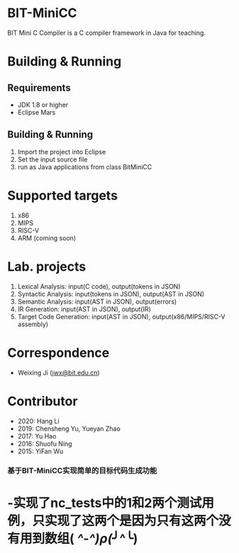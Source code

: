 # BIT-MiniCC
BIT Mini C Compiler is a C compiler framework in Java for teaching.

# Building & Running
## Requirements
* JDK 1.8 or higher
* Eclipse Mars

## Building & Running
1. Import the project into Eclipse
2. Set the input source file
3. run as Java applications from class BitMiniCC

# Supported targets
1. x86
2. MIPS
3. RISC-V
4. ARM (coming soon)

# Lab. projects
1. Lexical Analysis: input(C code), output(tokens in JSON)
2. Syntactic Analysis: input(tokens in JSON), output(AST in JSON)
3. Semantic Analysis: input(AST in JSON), output(errors)
4. IR Generation: input(AST in JSON), output(IR)
5. Target Code Generation: input(AST in JSON), output(x86/MIPS/RISC-V assembly)

# Correspondence
* Weixing Ji (jwx@bit.edu.cn) 

# Contributor
* 2020: Hang Li
* 2019: Chensheng Yu, Yueyan Zhao
* 2017: Yu Hao
* 2016: Shuofu Ning
* 2015: YiFan Wu


### 基于BIT-MiniCC实现简单的目标代码生成功能

-实现了nc_tests中的1和2两个测试用例，只实现了这两个是因为只有这两个没有用到数组( *^-^)ρ(*╯^╰)
=======